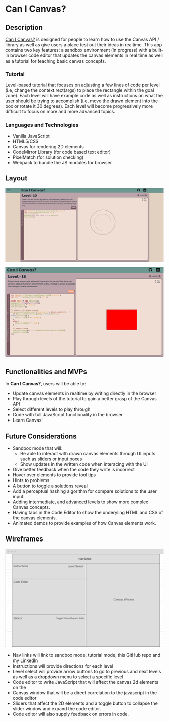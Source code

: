 # Can I Canvas?

## Description ##
[Can I Canvas?](https://kevintungdhr.github.io/canvas-teaching-tool/) is designed for people to learn how to use the Canvas API / library as well as give users a place test out their ideas in realtime. This app contains two key features: a sandbox environment (in progress) with a built-in browser code editor that updates the canvas elements in real time as well as a tutorial for teaching basic canvas concepts. 

### Tutorial ###
Level-based tutorial that focuses on adjusting a few lines of code per level (i.e, change the context.rect(args) to place the rectangle within the goal zone). Each level will have example code as well as instructions on what the user should be trying to accomplish (i.e, move the drawn element into the box or rotate it 30 degrees). Each level will become progressively more difficult to focus on more and more advanced topics. 

### Languages and Technologies ###
  * Vanilla JavaScript
  * HTML5/CSS
  * Canvas for rendering 2D elements
  * CodeMirror Library (for code based text editor)
  * PixelMatch (for solution checking)
  * Webpack to bundle the JS modules for browser


## Layout ##

![MainPage](MainPage.png)

![EventListener](AddEventListener.png)

## Functionalities and MVPs ##

In **Can I Canvas?**, users will be able to:

  * Update canvas elements in realtime by writing directly in the browser
  * Play through levels of the tutorial to gain a better grasp of the Canvas API
  * Select different levels to play through
  * Code with full JavaScript functionality in the browser
  * Learn Canvas!

## Future Considerations ##
  * Sandbox mode that will:
    * Be able to interact with drawn canvas elements through UI inputs such as sliders or input boxes
    * Show updates in the written code when interacing with the UI
  * Give better feedback when the code they write is incorrect
  * Hover over elements to provide tool tips
  * Hints to problems
  * A button to toggle a solutions reveal
  * Add a perceptual hashing algorithm for compare solutions to the user input.
  * Adding intermediate, and advanced levels to show more complex Canvas concepts.
  * Having tabs in the Code Editor to show the underyling HTML and CSS of the canvas elements.
  * Animated demos to provide examples of how Canvas elements work.

## Wireframes ##

![wireframe](wireframe.png)

  * Nav links will link to sandbox mode, tutorial mode, this GitHub repo and my LinkedIn
  * Instructions will provide directions for each level
  * Level select will provide arrow buttons to go to previous and next levels as well as a dropdown menu to select a specific level
  * Code editor to write JavaScript that will affect the canvas 2d elements on the
  * Canvas window that will be a direct correlation to the javascript in the code editor
  * Sliders that affect the 2D elements and a toggle button to collapse the slider window and expand the code editor.
  * Code editor will also supply feedback on errors in code.


